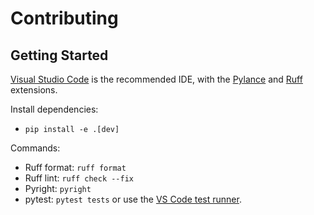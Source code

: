 # Contributing
## Getting Started
[Visual Studio Code](https://code.visualstudio.com/) is the recommended IDE, with the [Pylance](https://marketplace.visualstudio.com/items?itemName=ms-python.vscode-pylance) and [Ruff](https://marketplace.visualstudio.com/items?itemName=charliermarsh.ruff) extensions.

Install dependencies:
- `pip install -e .[dev]`

Commands:
- Ruff format: `ruff format`
- Ruff lint: `ruff check --fix`
- Pyright: `pyright`
- pytest: `pytest tests` or use the [VS Code test runner](https://code.visualstudio.com/docs/python/testing#_run-tests).
